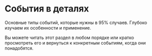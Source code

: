 # События в деталях

Основные типы событий, которые нужны в 95% случаев. Глубоко изучаем их особенности и применение. 

Вы можете читать этот раздел в любом порядке или кратко просмотреть его и вернуться к конкретным событиям, когда они понадобятся.